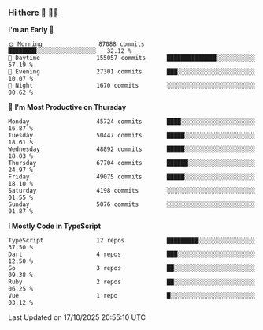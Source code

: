 ### Hi there 👋 🧑‍💻



<!--START_SECTION:waka-->
**I'm an Early 🐤** 

```text
🌞 Morning                87088 commits       ████████░░░░░░░░░░░░░░░░░   32.12 % 
🌆 Daytime                155057 commits      ██████████████░░░░░░░░░░░   57.19 % 
🌃 Evening                27301 commits       ███░░░░░░░░░░░░░░░░░░░░░░   10.07 % 
🌙 Night                  1670 commits        ░░░░░░░░░░░░░░░░░░░░░░░░░   00.62 % 
```
📅 **I'm Most Productive on Thursday** 

```text
Monday                   45724 commits       ████░░░░░░░░░░░░░░░░░░░░░   16.87 % 
Tuesday                  50447 commits       █████░░░░░░░░░░░░░░░░░░░░   18.61 % 
Wednesday                48892 commits       █████░░░░░░░░░░░░░░░░░░░░   18.03 % 
Thursday                 67704 commits       ██████░░░░░░░░░░░░░░░░░░░   24.97 % 
Friday                   49075 commits       █████░░░░░░░░░░░░░░░░░░░░   18.10 % 
Saturday                 4198 commits        ░░░░░░░░░░░░░░░░░░░░░░░░░   01.55 % 
Sunday                   5076 commits        ░░░░░░░░░░░░░░░░░░░░░░░░░   01.87 % 
```


**I Mostly Code in TypeScript** 

```text
TypeScript               12 repos            █████████░░░░░░░░░░░░░░░░   37.50 % 
Dart                     4 repos             ███░░░░░░░░░░░░░░░░░░░░░░   12.50 % 
Go                       3 repos             ██░░░░░░░░░░░░░░░░░░░░░░░   09.38 % 
Ruby                     2 repos             ██░░░░░░░░░░░░░░░░░░░░░░░   06.25 % 
Vue                      1 repo              █░░░░░░░░░░░░░░░░░░░░░░░░   03.12 % 
```




 Last Updated on 17/10/2025 20:55:10 UTC
<!--END_SECTION:waka-->


